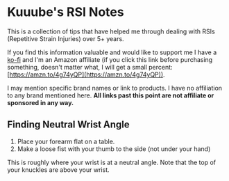 # Kuuube's RSI Notes

This is a collection of tips that have helped me through dealing with RSIs (Repetitive Strain Injuries) over 5+ years.

If you find this information valuable and would like to support me I have a [ko-fi](https://ko-fi.com/Kuuube) and I'm an Amazon affiliate (if you click this link before purchasing something, doesn't matter what, I will get a small percent: [https://amzn.to/4g74yQP](https://amzn.to/4g74yQP)).

I may mention specific brand names or link to products. I have no affiliation to any brand mentioned here. **All links past this point are not affiliate or sponsored in any way.**

## Finding Neutral Wrist Angle

1. Place your forearm flat on a table.
2. Make a loose fist with your thumb to the side (not under your hand)

This is roughly where your wrist is at a neutral angle. Note that the top of your knuckles are above your wrist.

